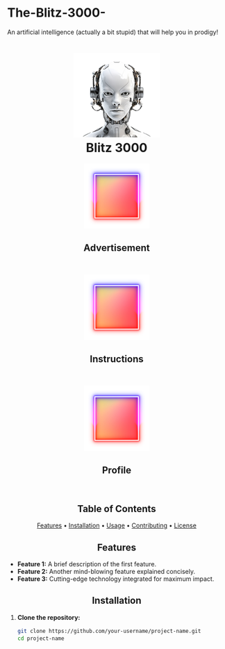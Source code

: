 # The-Blitz-3000-
An artificial intelligence (actually a bit stupid) that will help you in prodigy!
<!-- Name -->
<h1 align="center">
  <img src="IMG_0028.png" alt="Blitz" width="200px">
  <br>
 Blitz 3000
</h1>

<!-- Buttons -->
<p align="center">
  <a href="https://github.com/Igotclothesforchristmas/The-Blitz-3000-/blob/main/The%20blitz%203000" style="text-decoration: none; margin: 10px;">
    <img src="IMG_0027.png" alt="Feature 1" width="150px">
     <h2 align="center">Advertisement</h2> 
  </a>
</p>
<p align="center">
  <a href="https://github.com/Igotclothesforchristmas/The-Blitz-3000-/blob/main/Instructions" style="text-decoration: none; margin: 10px;">
    <img src="IMG_0027.png" alt="Feature 2" width="150px">
     <h2 align="center">Instructions</h2> 
  </a>
</p>
<p align="center">
  <a href="link/to/feature3" style="text-decoration: none; margin: 10px;">
    <img src="IMG_0027.png" alt="Feature 3" width="150px">
      <h2 align="center">Profile</h2> 
  </a>
</p>

<!-- Table of Contents -->
<h2 align="center">Table of Contents</h2>
<p align="center">
  <a href="#features">Features</a> •
  <a href="#installation">Installation</a> •
  <a href="#usage">Usage</a> •
  <a href="#contributing">Contributing</a> •
  <a href="#license">License</a>
</p>

<!-- Features Section -->
<h2 align="center">Features</h2>

- **Feature 1:** A brief description of the first feature.
- **Feature 2:** Another mind-blowing feature explained concisely.
- **Feature 3:** Cutting-edge technology integrated for maximum impact.

<!-- Installation Section -->
<h2 align="center">Installation</h2>

1. **Clone the repository:**
   ```bash
   git clone https://github.com/your-username/project-name.git
   cd project-name
